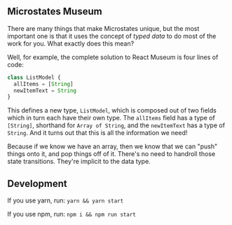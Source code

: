 ## Microstates Museum

There are many things that make Microstates unique, but the most important one
is that it uses the concept of _typed data_ to do most of the work for
you. What exactly does this mean?

Well, for example, the complete solution to React Museum is four lines of code:

```javascript
class ListModel {
  allItems = [String]
  newItemText = String
}
```

This defines a new type, `ListModel`, which is composed out of two
fields which in turn each have their own type. The `allItems` field
has a type of `[String]`, shorthand for `Array of String`, and the
`newItemText` has a type of `String`. And it turns out that this is
all the information we need!

Because if we know we have an array, then we know that we can "push"
things onto it, and pop things off of it. There's no need to handroll those
state transitions. They're implicit to the data type.


## Development

If you use yarn, run:
`yarn && yarn start`

If you use npm, run:
`npm i && npm run start`
